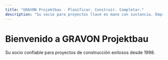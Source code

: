 ```yaml
---
title: "GRAVON Projektbau - Planificar. Construir. Completar."
description: "Su socio para proyectos llave en mano con sustancia. Empresa constructora general para proyectos de construcción e inmobiliarios."
---
```


# Bienvenido a GRAVON Projektbau

Su socio confiable para proyectos de construcción exitosos desde 1998.
